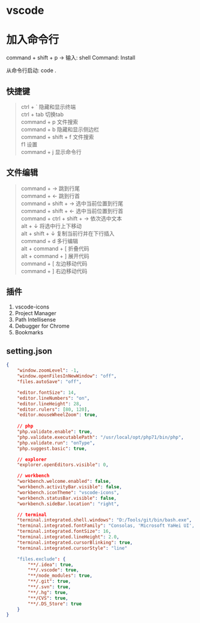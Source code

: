 vscode
======

# 加入命令行
command + shift + p -> 输入: shell Command: Install

从命令行启动: code .

## 快捷键

> ctrl + ` 隐藏和显示终端  
> ctrl + tab 切换tab  
> command + p 文件搜索  
> command + b 隐藏和显示侧边栏  
> command + shift + f 文件搜索  
> f1 设置  
> command + j 显示命令行  

## 文件编辑

> command + → 跳到行尾  
> command + ← 跳到行首  
> command + shift + → 选中当前位置到行尾  
> command + shift + ← 选中当前位置到行首  
> command + ctrl + shift + → 依次选中文本  
> alt + ↓  将选中行上下移动  
> alt + shift + ↓ 复制当前行并在下行插入  
> command + d 多行编辑  
> alt + command + [ 折叠代码  
> alt + command + ] 展开代码  
> command + [ 左边移动代码  
> command + ] 右边移动代码  


## 插件
1. vscode-icons
2. Project Manager
3. Path Intellisense
4. Debugger for Chrome
5. Bookmarks


## setting.json
```json
{
    "window.zoomLevel": -1,
    "window.openFilesInNewWindow": "off",
    "files.autoSave": "off",

    "editor.fontSize": 14,
    "editor.lineNumbers": "on",
    "editor.lineHeight": 28,
    "editor.rulers": [80, 120],
    "editor.mouseWheelZoom": true,
    
    // php
    "php.validate.enable": true,
    "php.validate.executablePath": "/usr/local/opt/php71/bin/php",
    "php.validate.run": "onType",
    "php.suggest.basic": true,

    // explorer
    "explorer.openEditors.visible": 0,

    // workbench
    "workbench.welcome.enabled": false,
    "workbench.activityBar.visible": false,
    "workbench.iconTheme": "vscode-icons",
    "workbench.statusBar.visible": false,
    "workbench.sideBar.location": "right",

    // terminal
    "terminal.integrated.shell.windows": "D:/Tools/git/bin/bash.exe",
    "terminal.integrated.fontFamily": "Consolas, 'Microsoft YaHei UI', 'Courier New'",
    "terminal.integrated.fontSize": 16,
    "terminal.integrated.lineHeight": 2.0,
    "terminal.integrated.cursorBlinking": true,
    "terminal.integrated.cursorStyle": "line"

    "files.exclude": {
        "**/.idea": true,
        "**/.vscode": true,
        "**/node_modules": true,
        "**/.git": true,
        "**/.svn": true,
        "**/.hg": true,
        "**/CVS": true,
        "**/.DS_Store": true
    }
}
```
